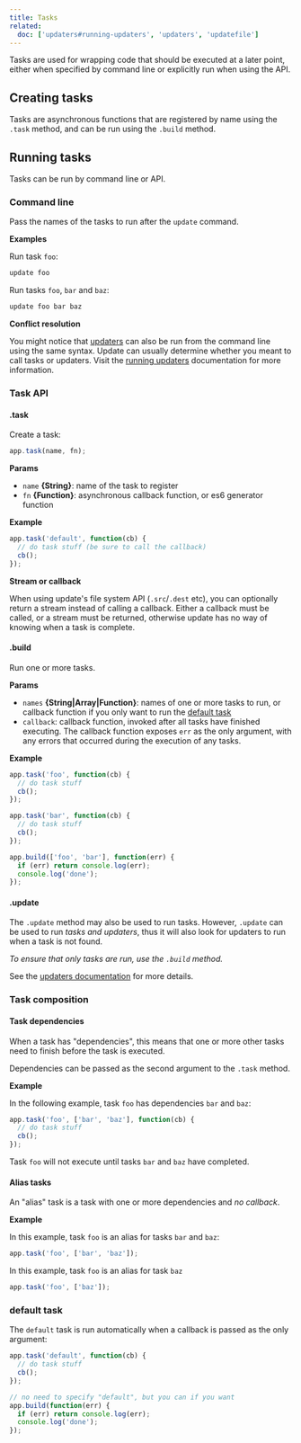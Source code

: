 ```yaml
---
title: Tasks
related:
  doc: ['updaters#running-updaters', 'updaters', 'updatefile']
---
```


Tasks are used for wrapping code that should be executed at a later point, either when specified by command line or explicitly run when using the API.

<!-- toc -->

## Creating tasks

Tasks are asynchronous functions that are registered by name using the `.task` method, and can be run using the `.build` method.

## Running tasks

Tasks can be run by command line or API.

### Command line

Pass the names of the tasks to run after the `update` command.

**Examples**

Run task `foo`:

```sh
update foo
```

Run tasks `foo`, `bar` and `baz`:

```sh
update foo bar baz
```

**Conflict resolution**

You might notice that [updaters](updaters.md) can also be run from the command line using the same syntax. Update can usually determine whether you meant to call tasks or updaters. Visit the [running updaters](updaters.md#running-updaters) documentation for more information.

### Task API

#### .task

Create a task:

```js
app.task(name, fn);
```

**Params**

* `name` **{String}**: name of the task to register
* `fn` **{Function}**: asynchronous callback function, or es6 generator function

**Example**

```js
app.task('default', function(cb) {
  // do task stuff (be sure to call the callback)
  cb();
});
```

**Stream or callback**

When using update's file system API (`.src`/`.dest` etc), you can optionally return a stream instead of calling a callback. Either a callback must be called, or a stream must be returned, otherwise update has no way of knowing when a task is complete.

#### .build

Run one or more tasks.

**Params**

* `names` **{String|Array|Function}**: names of one or more tasks to run, or callback function if you only want to run the [default task](#default-task)
* `callback`: callback function, invoked after all tasks have finished executing. The callback function exposes `err` as the only argument, with any errors that occurred during the execution of any tasks.

**Example**

```js
app.task('foo', function(cb) {
  // do task stuff
  cb();
});

app.task('bar', function(cb) {
  // do task stuff
  cb();
});

app.build(['foo', 'bar'], function(err) {
  if (err) return console.log(err);
  console.log('done');
});
```

#### .update

The `.update` method may also be used to run tasks. However, `.update` can be used to run _tasks and updaters_, thus it will also look for updaters to run when a task is not found.

_To ensure that only tasks are run, use the `.build` method._

See the [updaters documentation](updaters.md) for more details.

### Task composition

#### Task dependencies

When a task has "dependencies", this means that one or more other tasks need to finish before the task is executed.

Dependencies can be passed as the second argument to the `.task` method.

**Example**

In the following example, task `foo` has dependencies `bar` and `baz`:

```js
app.task('foo', ['bar', 'baz'], function(cb) {
  // do task stuff
  cb();
});
```

Task `foo` will not execute until tasks `bar` and `baz` have completed.

#### Alias tasks

An "alias" task is a task with one or more dependencies and _no callback_.

**Example**

In this example, task `foo` is an alias for tasks `bar` and `baz`:

```js
app.task('foo', ['bar', 'baz']);
```

In this example, task `foo` is an alias for task `baz`

```js
app.task('foo', ['baz']);
```

### default task

The `default` task is run automatically when a callback is passed as the only argument:

```js
app.task('default', function(cb) {
  // do task stuff
  cb();
});

// no need to specify "default", but you can if you want
app.build(function(err) {
  if (err) return console.log(err);
  console.log('done');
});
```
